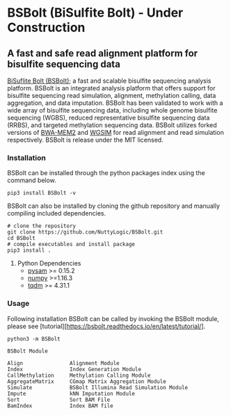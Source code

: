 # **BSBolt (BiSulfite Bolt)** - Under Construction
## A fast and safe read alignment platform for bisulfite sequencing data

[BiSuflite Bolt (BSBolt)](https://github.com/NuttyLogic/BSBolt); a fast and scalable bisulfite sequencing analysis platform. BSBolt is an integrated analysis 
platform that offers support for bisulfite sequencing read simulation, alignment, methylation calling, data aggregation, 
and data imputation. BSBolt has been validated to work with a wide array of bisulfite sequencing data, 
including whole genome bisulfite sequencing (WGBS), reduced representative bisulfite sequencing data (RRBS), 
and targeted methylation sequencing data. BSBolt utilizes forked versions of [BWA-MEM2](https://github.com/bwa-mem2/bwa-mem2) 
and [WGSIM](https://github.com/lh3/wgsim) for read alignment and read simulation respectively. BSBolt is release under the 
 MIT licensed. 


### Installation

BSBolt can be installed through the python packages index using the command below.

```shell
pip3 install BSBolt -v
```

BSBolt can also be installed by cloning the github repository and manually compiling included dependencies. 

```shell
# clone the repository
git clone https://github.com/NuttyLogic/BSBolt.git
cd BSBolt
# compile executables and install package
pip3 install .
```

1. Python Dependencies
    - [pysam](https://github.com/pysam-developers/pysam) >= 0.15.2
    - [numpy](https://numpy.org/) >=1.16.3
    - [tqdm](https://github.com/tqdm/tqdm) >= 4.31.1
    
### Usage
Following installation BSBolt can be called by invoking the BSBolt module, 
please see [tutorial][https://bsbolt.readthedocs.io/en/latest/tutorial/].

```shell
python3 -m BSBolt
```
 
```shell
BSBolt Module

Align               Alignment Module
Index               Index Generation Module
CallMethylation     Methylation Calling Module
AggregateMatrix     CGmap Matrix Aggregation Module
Simulate            BSBolt Illumina Read Simulation Module
Impute              kNN Imputation Module
Sort                Sort BAM File
BamIndex            Index BAM file
```





